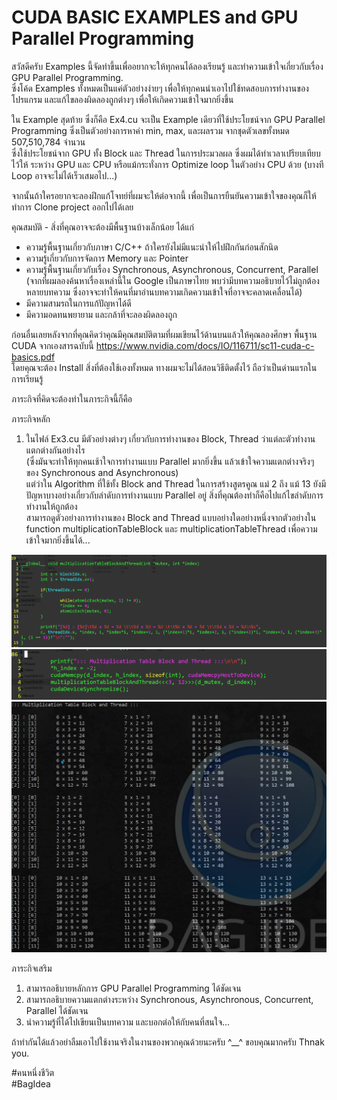 # CUDA BASIC EXAMPLES and GPU Parallel Programming  
  
สวัสดีครับ Examples นี้จัดทำขึ้นเพื่ออยากจะให้ทุกคนได้ลองเรียนรู้ และทำความเข้าใจเกี่ยวกับเรื่อง GPU Parallel Programming.  
ซึ่งโค้ด Examples ทั้งหมดเป็นแค่ตัวอย่างง่ายๆ เพื่อให้ทุกคนนำเอาไปใช้ทดสอบการทำงานของโปรแกรม และแก้ไขลองผิดลองถูกต่างๆ เพื่อให้เกิดความเข้าใจมากยิ่งขึ้น  
  
ใน Example สุดท้าย ซึ่งก็คือ Ex4.cu จะเป็น Example เดียวที่ใช้ประโยชน์จาก GPU Parallel Programming ซึ่งเป็นตัวอย่างการหาค่า min, max, และผลรวม จากชุดตัวเลขทั้งหมด 507,510,784 จำนวน  
ซึ่งใช้ประโยชน์จาก GPU ทั้ง Block และ Thread ในการประมวลผล ซึ่งผมได้ทำเวลาเปรียบเทียบไว้ให้ ระหว่าง GPU และ CPU หรือแม้กระทั่งการ Optimize loop ในตัวอย่าง CPU ด้วย (บางที Loop อาจจะไม่ได้เร็วเสมอไป...)
  
จากนั้นถ้าใครอยากจะลองฝึกแก้โจทย์ที่ผมจะให้ต่อจากนี้ เพื่อเป็นการยืนยันความเข้าใจของคุณก็ให้ทำการ Clone project ออกไปได้เลย  
  
คุณสมบัติ - สิ่งที่คุณอาจจะต้องมีพื้นฐานบ้างเล็กน้อย ได้แก่  
- ความรู้พื้นฐานเกี่ยวกับภาษา C/C++ ถ้าใครยังไม่มีแนะนำให้ไปฝึกกันก่อนสักนิด  
- ความรู้เกี่ยวกับการจัดการ Memory และ Pointer
- ความรู้พื้นฐานเกี่ยวกับเรื่อง Synchronous, Asynchronous, Concurrent, Parallel  
(จากที่ผมลองค้นหาเรื่องเหล่านี้ใน Google เป็นภาษาไทย พบว่ามีบทความอธิบายไว้ไม่ถูกต้องหลายบทความ ซึ่งอาจจะทำให้คนที่มาอ่านบทความเกิดความเข้าใจที่อาจจะคลาดเคลื่อนได้)  
- มีความสามรถในการแก้ปัญหาได้ดี  
- มีความอดทนพยายาม และกล้าที่จะลองผิดลองถูก  
  
ก่อนอื่นเลยหลังจากที่คุณคิดว่าคุณมีคุณสมบัติตามที่ผมเขียนไว้ด้านบนแล้วให้คุณลองศึกษา พื้นฐาน CUDA จากเองสารฉบับนี้ https://www.nvidia.com/docs/IO/116711/sc11-cuda-c-basics.pdf  
โดยคุณจะต้อง Install สิ่งที่ต้องใช้เองทั้งหมด ทางผมจะไม่ได้สอนวิธีติดตั้งไว้ ถือว่าเป็นด่านแรกในการเรียนรู้  
  
ภาระกิจที่คิดจะต้องทำในภาระกิจนี้ก็คือ  
  
ภาระกิจหลัก  
1. ในไฟล์ Ex3.cu มีตัวอย่างต่างๆ เกี่ยวกับการทำงานของ Block, Thread ว่าแต่ละตัวทำงานแตกต่างกันอย่างไร  
(ซึ่งมันจะทำให้ทุกคนเช้าใจการทำงานแบบ Parallel มากยิ่งขึ้น แล้วเข้าใจความแตกต่างจริงๆ ของ Synchronous and Asynchronous)  
แต่ว่าใน Algorithm ที่ใช้ทั้ง Block and Thread ในการสร้างสูตรคูณ แม่ 2 ถึง แม้ 13 ยังมีปัญหาบางอย่างเกี่ยวกับลำดับการทำงานแบบ Parallel อยู่ สิ่งที่คุณต้องทำก็คือไปแก้ไขลำดับการทำงานให้ถูกต้อง  
สามารถดูตัวอย่างการทำงานของ Block and Thread แบบอย่างใดอย่างหนึ่งจากตัวอย่างใน function multiplicationTableBlock และ multiplicationTableThread เพื่อความเข้าใจมากยิ่งขึ้นได้...  
<img src="https://github.com/bagidea/cuda_basic_examles/blob/master/0.png" width="720">  
<img src="https://github.com/bagidea/cuda_basic_examles/blob/master/1.png" width="720">  
<img src="https://github.com/bagidea/cuda_basic_examles/blob/master/2.png" width="720">  
  
ภาระกิจเสริม  
1. สามารถอธิบายหลักการ GPU Parallel Programming ได้ชัดเจน  
2. สามารถอธิบายความแตกต่างระหว่าง Synchronous, Asynchronous, Concurrent, Parallel ได้ชัดเจน   
3. นำความรู้ที่ได้ไปเขียนเป็นบทความ และบอกต่อให้กับคนที่สนใจ...  
  
ถ้าทำกันได้แล้วอย่าลืมเอาไปใช้งานจริงในงานของพวกคุณด้วยนะครับ ^__^ ขอบคุณมากครับ Thnak you.  
  
#คนหนึ่งชีวิต  
#BagIdea  

